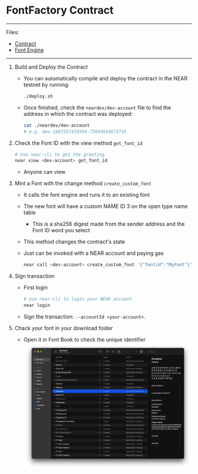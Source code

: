 # FontFactory Contract

---

Files:

-   [Contract](./src/lib.rs)
-   [Font Engine](./src/font_engine.rs)

---

1. Build and Deploy the Contract

    - You can automatically compile and deploy the contract in the NEAR testnet by running:

        ```bash
        ./deploy.sh
        ```

    - Once finished, check the `neardev/dev-account` file to find the address in which the contract was deployed:

        ```bash
        cat ./neardev/dev-account
        # e.g. dev-1667357419594-73844543672735
        ```

2. Check the Font ID with the view method `get_font_id`

    ```bash
    # Use near-cli to get the greeting
    near view <dev-account> get_font_id
    ```

    - Anyone can view

3. Mint a Font with the change method `create_custom_font`

    - It calls the font engine and runs it to an existing font
    - The new font will have a custom NAME ID 3 on the open type name table
        - This is a sha256 digest made from the sender address and the Font ID word you select
    - This method changes the contract's state
    - Just can be invoked with a NEAR account and paying gas

        ```bash
        near call <dev-account> create_custom_font '{"fontid":"MyFont"}' --accountId <dev-account>
        ```

4. Sign transaction

    - First login
        ```bash
        # Use near-cli to login your NEAR account
        near login
        ```
    - Sign the transaction: `--accountId <your-account>`.

5. Chack your font in your download folder
    - Open it in Font Book to check the unique identifier
      ![Success](../resources/meta.png)
